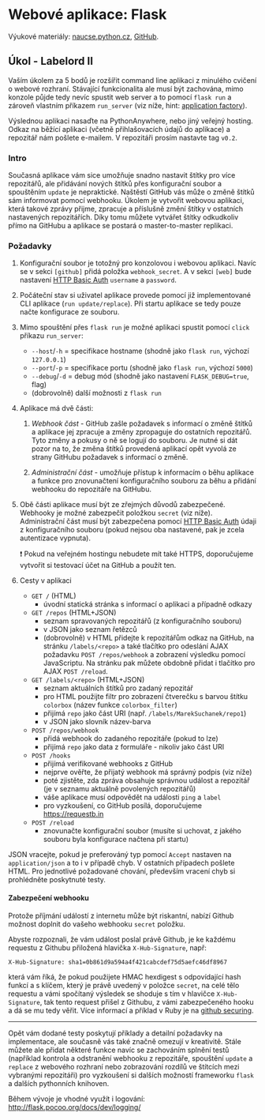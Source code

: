 Webové aplikace: Flask
======================

Výukové materiály:
[naucse.python.cz](http://naucse.python.cz/2017/mipyt-zima/intro/flask/),
[GitHub](https://github.com/pyvec/naucse.python.cz/tree/master/lessons/intro/flask).

Úkol - Labelord II
------------------

Vaším úkolem za 5 bodů je rozšířit command line aplikaci z minulého
cvičení o webové rozhraní. Stávající funkcionalita ale musí být zachována,
mimo konzole půjde tedy nevíc spustit web server a to pomocí `flask run` a
zároveň vlastním příkazem `run_server` (viz níže, hint: [application factory](http://flask.pocoo.org/docs/0.12/patterns/appfactories/)).

Výslednou aplikaci nasaďte na PythonAnywhere, nebo jiný veřejný hosting.
Odkaz na běžící aplikaci (včetně přihlašovacích údajů do aplikace) a
repozitář nám pošlete e-mailem. V repozitáři prosím nastavte tag `v0.2`.

### Intro

Současná aplikace vám sice umožňuje snadno nastavit štítky pro více
repozitářů, ale přidávání nových štítků přes konfigurační soubor a spouštěním
`update` je nepraktické. Naštěstí GitHub vás může o změně štítků sám
informovat pomocí webhooku. Úkolem je vytvořit webovou aplikaci, která
takové zprávy přijme, zpracuje a příslušně změní štítky v ostatních
nastavených repozitářích. Díky tomu můžete vytvářet štítky odkudkoliv
přímo na GitHubu a aplikace se postará o master-to-master replikaci.

### Požadavky

1. Konfigurační soubor je totožný pro konzolovou i webovou aplikaci. Navíc
   se v sekci `[github]` přidá položka `webhook_secret`. A v sekci `[web]`
   bude nastavení [HTTP Basic Auth](https://en.wikipedia.org/wiki/Basic_access_authentication)
   `username` a `password`.

2. Počáteční stav si uživatel aplikace provede pomocí již implementované
   CLI aplikace (`run update/replace`). Při startu aplikace se tedy pouze
   načte konfigurace ze souboru.

3. Mimo spouštění přes `flask run` je možné aplikaci spustit pomocí
   `click` příkazu `run_server`:
   * `--host`/`-h` = specifikace hostname (shodně jako `flask run`, výchozí `127.0.0.1`)
   * `--port`/`-p` = specifikace portu (shodně jako `flask run`, výchozí `5000`)
   * `--debug`/`-d` = debug mód (shodně jako nastavení `FLASK_DEBUG=true`, flag)
   * (dobrovolně) další možnosti z `flask run`

4. Aplikace má dvě části:

   1. *Webhook část* - GitHub zašle požadavek s informací o změně štítků
      a aplikace jej zpracuje a změny zpropaguje do ostatních repozitářů.
      Tyto změny a pokusy o ně se logují do souboru. Je nutné si dát pozor
      na to, že změna štítků provedená aplikací opět vyvolá ze strany
      GitHubu požadavek s informací o změně.

   2. *Administrační část* - umožňuje přístup k informacím o běhu aplikace
      a funkce pro znovunačtení konfiguračního souboru za běhu a přidání
       webhooku do repozitáře na GitHubu.

5. Obě části aplikace musí být ze zřejmých důvodů zabezpečené. Webhooky
   je možné zabezpečit položkou `secret` (viz níže). Administrační část
   musí být zabezpečena pomocí [HTTP Basic Auth](https://en.wikipedia.org/wiki/Basic_access_authentication)
   údaji z konfiguračního souboru (pokud nejsou oba nastavené, pak je
   zcela autentizace vypnuta).

   :exclamation: Pokud na veřejném hostingu nebudete mít také HTTPS,
   doporučujeme vytvořit si testovací účet na GitHub a použít ten.

6. Cesty v aplikaci
    * `GET /` (HTML)
      - úvodní statická stránka s informací o aplikaci a případně odkazy
    * `GET /repos` (HTML+JSON)
      - seznam spravovaných repozitářů (z konfiguračního souboru)
      - v JSON jako seznam řetězců
      - (dobrovolně) v HTML přidejte k repozitářům odkaz na GitHub, na
        stránku `/labels/<repo>` a také tlačítko pro odeslání AJAX
        požadavku `POST /repos/webhook` a zobrazení výsledku pomocí
        JavaScriptu. Na stránku pak můžete obdobně přidat i tlačítko
        pro AJAX `POST /reload`.
    * `GET /labels/<repo>` (HTML+JSON)
      - seznam aktuálních štítků pro zadaný repozitář
      - pro HTML použijte filtr pro zobrazení čtverečku s barvou štítku
        `colorbox` (název funkce `colorbox_filter`)
      - přijímá `repo` jako část URI (např. `/labels/MarekSuchanek/repo1`)
      - v JSON jako slovník název-barva
    * `POST /repos/webhook`
      - přidá webhook do zadaného repozitáře (pokud to lze)
      - přijímá `repo` jako data z formuláře - nikoliv jako část URI
    * `POST /hooks`
      - přijímá verifikované webhooks z GitHub
      - nejprve ověřte, že přijatý webhook má správný podpis (viz níže)
      - poté zjistěte, zda zpráva obsahuje správnou událost a repozitář
        (je v seznamu aktuálně povolených repozitářů)
      - váše aplikace musí odpovědět na události `ping` a `label`
      - pro vyzkoušení, co GitHub posílá, doporučujeme https://requestb.in
    * `POST /reload`
      - znovunačte konfigurační soubor (musíte si uchovat, z jakého souboru
        byla konfigurace načtena při startu)

JSON vracejte, pokud je preferováný typ pomocí `Accept` nastaven na
`application/json` a to i v případě chyb. V ostatních případech pošlete
HTML. Pro jednotlivé požadované chování, především vracení chyb si
prohlédněte poskytnuté testy.

#### Zabezpečení webhooku

Protože příjmání událostí z internetu může být riskantní,
nabízí Github možnost doplnit do vašeho webhooku `secret` položku.

Abyste rozpoznali, že vám událost poslal právě Github, je ke každému
requestu z Githubu přiložená hlavička `X-Hub-Signature`, např:
```
X-Hub-Signature: sha1=0b861d9a594a4f421cabcdef75d5aefc46df8967
```
která vám říká, že pokud použijete HMAC hexdigest
s odpovídající hash funkcí a s klíčem, který je právě uvedený v položce `secret`,
na celé tělo requestu a vámi spočítaný výsledek se shoduje s tím v hlavičce
`X-Hub-Signature`, tak tento request přišel z Githubu, z vámi zabezpečeného hooku
a dá se mu tedy věřit.
Více informací a příklad v Ruby je na [github securing].

[webhook]: https://developer.github.com/webhooks/
[github securing]: https://developer.github.com/webhooks/securing/

------------------------------------------------------------------------

Opět vám dodané testy poskytují příklady a detailní požadavky na implementace,
ale současně vás také značně omezují v kreativitě. Stále můžete ale přidat
některé funkce navíc se zachováním splnění testů (například kontrola a
odstranění webhooku z repozitáře, spouštění `update` a `replace` z webového
rozhraní nebo zobrazování rozdílů ve štítcích mezi vybranými repozitáři)
pro vyzkoušení si dalších možností  frameworku `flask` a dalších pythonních
knihoven.

Během vývoje je vhodné využít i logování: http://flask.pocoo.org/docs/dev/logging/

